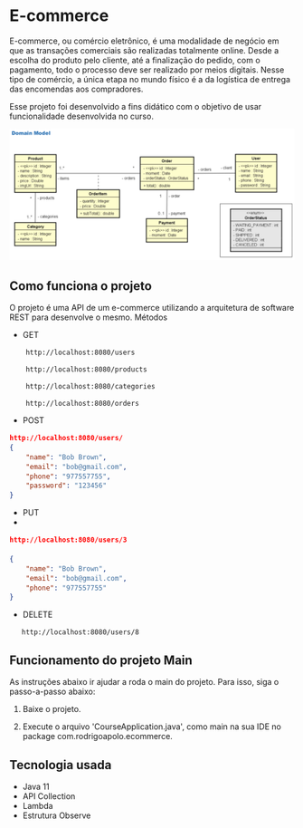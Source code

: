 # E-commerce

E-commerce, ou comércio eletrônico, é uma modalidade de negócio em que as transações comerciais são realizadas totalmente online.
Desde a escolha do produto pelo cliente, até a finalização do pedido, com o pagamento, todo o processo deve ser realizado por meios digitais.
Nesse tipo de comércio, a única etapa no mundo físico é a da logística de entrega das encomendas aos compradores.

Esse projeto foi desenvolvido a fins didático com o objetivo de usar funcionalidade desenvolvida no curso.

![Imagem-Calculadora](img/img.png)

## Como funciona o projeto

O projeto é uma API de um e-commerce utilizando a arquitetura de software REST para desenvolve o mesmo.
Métodos

* GET
```
    http://localhost:8080/users
```
```
    http://localhost:8080/products
```
```
    http://localhost:8080/categories
```
```
    http://localhost:8080/orders
```

* POST

```Json
http://localhost:8080/users/
{
    "name": "Bob Brown",
    "email": "bob@gmail.com",
    "phone": "977557755",
    "password": "123456"
}
```

* PUT
* 
```Json
http://localhost:8080/users/3

{
    "name": "Bob Brown",
    "email": "bob@gmail.com",
    "phone": "977557755"
}
```

* DELETE
```
   http://localhost:8080/users/8
```

## Funcionamento do projeto Main
As instruções abaixo ir ajudar a roda o main do projeto. Para isso, siga o passo-a-passo abaixo:

1. Baixe o projeto.

2. Execute o arquivo 'CourseApplication.java', como main na sua IDE no package com.rodrigoapolo.ecommerce.

## Tecnologia usada
* Java 11
* API Collection
* Lambda
* Estrutura Observe
